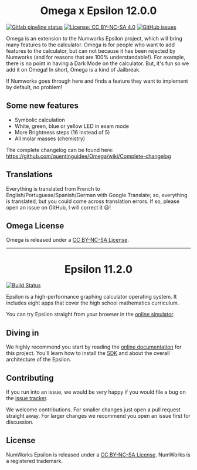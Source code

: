 <h1 align="center">Omega x Epsilon 12.0.0</h1>

[![Gitlab pipeline status](https://img.shields.io/gitlab/pipeline/joachim2lefournis/Omega/lavaos?logo=gitlab&style=for-the-badge)](https://gitlab.com/joachim2lefournis/Omega/pipelines)
[![License: CC BY-NC-SA 4.0](https://img.shields.io/badge/License-CC%20BY--NC--SA%204.0-lightgrey.svg?logo=creative%20commons&style=for-the-badge)](https://creativecommons.org/licenses/by-nc-sa/4.0/)
[![GitHub issues](https://img.shields.io/github/issues/Omega-Numworks/Omega.svg?logo=git&style=for-the-badge)](https://github.com/Omega-Numworks/Omega/issues)

Omega is an extension to the Numworks Epsilon project, which will bring many features to the calculator. Omega is for people who want to add features to the calculator, but can not because it has been rejected by Numworks (and for reasons that are 100% understandable!). For example, there is no point in having a Dark Mode on the calculator. But, it's fun so we add it on Omega! In short, Omega is a kind of Jailbreak.

If Numworks goes through here and finds a feature they want to implement by default, no problem!

## Some new features
- Symbolic calculation
- White, green, blue or yellow LED in exam mode
- More Brightness steps (16 instead of 5)
- All molar masses (chemistry)

The complete changelog can be found here:
https://github.com/quentinguidee/Omega/wiki/Complete-changelog

## Translations

Everything is translated from French to English/Portuguese/Spanish/German with Google Translate; so, everything is translated, but you could come across translation errors. If so, please open an issue on GitHub, I will correct it :smiley:!

## Omega License

Omega is released under a [CC BY-NC-SA License](https://creativecommons.org/licenses/by-nc-sa/4.0/legalcode).

---

<!--<p align="center"><img src="https://www.numworks.com/resources/engineering/software/epsilon.svg" alt="NumWorks Epsilon logo" height="70" ></p>-->
<h1 align="center">Epsilon 11.2.0</h1>

[![Build Status](https://github.com/numworks/epsilon/workflows/Continuous%20integration/badge.svg)](https://github.com/numworks/epsilon/actions?workflow=Continuous+integration)

Epsilon is a high-performance graphing calculator operating system. It includes eight apps that cover the high school mathematics curriculum.

You can try Epsilon straight from your browser in the [online simulator](https://www.numworks.com/simulator/).

## Diving in

We highly recommend you start by reading the [online documentation](https://www.numworks.com/resources/engineering/software/) for this project. You'll learn how to install the [SDK](https://www.numworks.com/resources/engineering/software/build/) and about the overall architecture of the Epsilon.

## Contributing

If you run into an issue, we would be very happy if you would file a bug on the [issue tracker](https://github.com/numworks/epsilon/issues).

We welcome contributions. For smaller changes just open a pull request straight away. For larger changes we recommend you open an issue first for discussion.

## License

NumWorks Epsilon is released under a [CC BY-NC-SA License](https://creativecommons.org/licenses/by-nc-sa/4.0/legalcode). NumWorks is a registered trademark.
